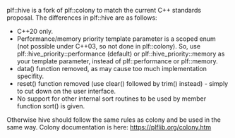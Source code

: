 plf::hive is a fork of plf::colony to match the current C++ standards proposal.
The differences in plf::hive are as follows:
* C++20 only.
* Performance/memory priority template parameter is a scoped enum (not possible under C++03, so not done in plf::colony). So, use plf::hive_priority::performance (default) or plf::hive_priority::memory as your template parameter, instead of plf::performance or plf::memory.
* data() function removed, as may cause too much implementation specifity.
* reset() function removed (use clear() followed by trim() instead) - simply to cut down on the user interface.
* No support for other internal sort routines to be used by member function sort() is given.

Otherwise hive should follow the same rules as colony and be used in the same way. Colony documentation is here:
https://plflib.org/colony.htm